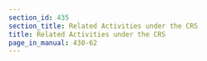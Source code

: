 ```yaml
---
section_id: 435
section_title: Related Activities under the CRS
title: Related Activities under the CRS
page_in_manual: 430-62
---
```

